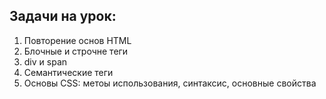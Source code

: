 ## Задачи на урок:

1. Повторение основ HTML
2. Блочные и строчне теги
3. div и span
4. Семантические теги
5. Основы CSS: метоы использования, синтаксис, основные свойства








